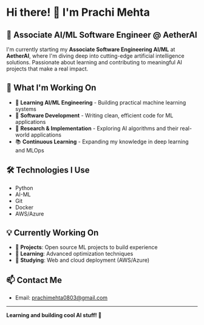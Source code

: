 # Hi there! 👋 I'm Prachi Mehta

## 🌟 Associate AI/ML Software Engineer @ AetherAI

I'm currently starting my **Associate Software Engineering AI/ML** at **AetherAI**, where I'm diving deep into cutting-edge artificial intelligence solutions. Passionate about learning and contributing to meaningful AI projects that make a real impact.

## 🚀 What I'm Working On
- 🤖 **Learning AI/ML Engineering** - Building practical machine learning systems
- 🧠 **Software Development** - Writing clean, efficient code for ML applications  
- 🔬 **Research & Implementation** - Exploring AI algorithms and their real-world applications
- 📚 **Continuous Learning** - Expanding my knowledge in deep learning and MLOps

## 🛠️ Technologies I Use
- Python
- AI-ML
- Git
- Docker
- AWS/Azure

## 💡 Currently Working On
- 🔬 **Projects**: Open source ML projects to build experience
- 🚀 **Learning**: Advanced optimization techniques 
- 📖 **Studying**: Web and cloud deployment (AWS/Azure)

## 📫 Contact Me
- Email: prachimehta0803@gmail.com

---
**Learning and building cool AI stuff! 🚀**

